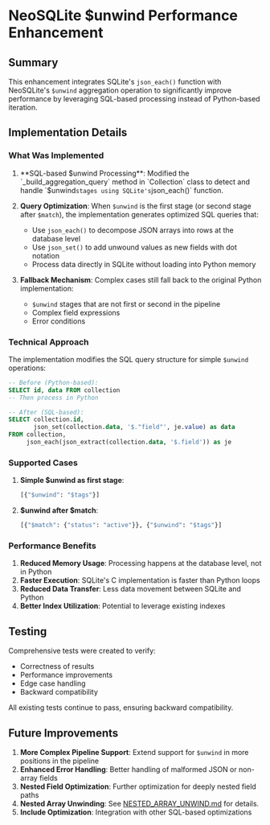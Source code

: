 # NeoSQLite $unwind Performance Enhancement

## Summary

This enhancement integrates SQLite's `json_each()` function with NeoSQLite's `$unwind` aggregation operation to significantly improve performance by leveraging SQL-based processing instead of Python-based iteration.

## Implementation Details

### What Was Implemented

1. **SQL-based $unwind Processing**: Modified the `_build_aggregation_query` method in `Collection` class to detect and handle `$unwind` stages using SQLite's `json_each()` function.

2. **Query Optimization**: When `$unwind` is the first stage (or second stage after `$match`), the implementation generates optimized SQL queries that:
   - Use `json_each()` to decompose JSON arrays into rows at the database level
   - Use `json_set()` to add unwound values as new fields with dot notation
   - Process data directly in SQLite without loading into Python memory

3. **Fallback Mechanism**: Complex cases still fall back to the original Python implementation:
   - `$unwind` stages that are not first or second in the pipeline
   - Complex field expressions
   - Error conditions

### Technical Approach

The implementation modifies the SQL query structure for simple `$unwind` operations:

```sql
-- Before (Python-based):
SELECT id, data FROM collection
-- Then process in Python

-- After (SQL-based):
SELECT collection.id, 
       json_set(collection.data, '$."field"', je.value) as data
FROM collection, 
     json_each(json_extract(collection.data, '$.field')) as je
```

### Supported Cases

1. **Simple $unwind as first stage**:
   ```python
   [{"$unwind": "$tags"}]
   ```

2. **$unwind after $match**:
   ```python
   [{"$match": {"status": "active"}}, {"$unwind": "$tags"}]
   ```

### Performance Benefits

1. **Reduced Memory Usage**: Processing happens at the database level, not in Python
2. **Faster Execution**: SQLite's C implementation is faster than Python loops
3. **Reduced Data Transfer**: Less data movement between SQLite and Python
4. **Better Index Utilization**: Potential to leverage existing indexes

## Testing

Comprehensive tests were created to verify:
- Correctness of results
- Performance improvements
- Edge case handling
- Backward compatibility

All existing tests continue to pass, ensuring backward compatibility.

## Future Improvements

1. **More Complex Pipeline Support**: Extend support for `$unwind` in more positions in the pipeline
2. **Enhanced Error Handling**: Better handling of malformed JSON or non-array fields
3. **Nested Field Optimization**: Further optimization for deeply nested field paths
4. **Nested Array Unwinding**: See [NESTED_ARRAY_UNWIND.md](NESTED_ARRAY_UNWIND.md) for details.
5. **Include Optimization**: Integration with other SQL-based optimizations